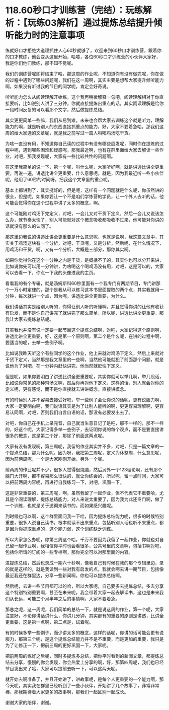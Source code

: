 # 118.60秒口才训练营（完结）：玩练解析：【玩练03解析】通过提炼总结提升倾听能力时的注意事项

练就好口才拒绝大道理抓住人心60秒就够了，欢迎来到60秒口才训练营，跟着你的口才教练，他会变从这里开始，哈喽，各位60秒口才训练营的小伙伴大家好，我是你们他们教练，那不知不觉呢。

我们的训练营呢即将结束了哈，那这周的作业呢，不知道你有没有做完呢，你在做的过程中遇到了哪些问题呢，我们在这一周啊，其实主要是想帮大家提升倾听能力啊，如果没有听过我的节目的同学呢，肯定会好奇说。

听听能力怎么从阅读理解开始练，这个我再稍微解释一句吧，阅读理解相对于你直接要听，比如说别人讲了三分钟，你就直接提炼出重点的话，其实阅读理解是给你一段时间反复的可以看那个文字，然后做提炼总结。

其实更更简单一些嘛，我们从易到难，未来也会帮大家去训练这个就是听力，理解能力的啊，就是听别人的东西直接抓重点的能力，好，大家不要着急哈，那我们这周的给大家选的文章呢，就是我之前写过一篇人叫喝鸡汤吃干货。

为啥一直没有用，不知道你自己读的过程中有没有哪些启发呢，同时你在提炼的过程中呢，遇到哪些困难和疑惑呢，那我最近啊，也有在群里面给大家去解读一些作业，对吧，那我发现呢，大家有一些比较共性的问题啊。

在这里我简单的说一下，第一个呢，叫什么呢，大家听好啊，就是讲透比讲全更重要，再说一遍，讲透比讲全更重要，什么意思呢，就是，因为我最近听一些小伙伴呢，他用了60秒的时间呀，把我这个文章里的重点呢。

基本上都讲到了，其实挺好的，但是呢，这样有一个问题就是什么呢，你虽然讲的很全，但是呢，如果你要让一个不是咱们学练营的学员，让一个外人去听的话，他可能会觉得你在这个过程中讲了太多的概念，啊。

这个可能刚对鸡汤下完定义，对吧，一会儿又对干货下定义，然后一会儿又说该怎么办，就节奏太快了，别人可能就对这个概念吸收都吸收不过来，他可能对你讲的话就没有那么的认同了。

那这里边我说的讲透比讲全更重要是什么意思呢，也就是说啊，我这篇文章中，其实关于鸡汤这块有一个分析，对吧，干货呢，又是分析，然后呢，在什么情况下，用鸡汤和干货，啊，又有一个分析，大概是三部分，那你其实啊。

如果你觉得你在这个一分钟之内是干货，是概括不了的，其实你也可以分开来讲，比如说你先可以用一分钟讲，为啥喝这个喝鸡汤没有用，对吧，这是可以的，大家可以去看一下，你点一下我的头像进我的主页。

看看我的有个专辑，就是汤姆斯科60秒里面有一个我专门有两期节目，专门讲那个一万小时定律的，那个是我从可以练习这本书里面提取的两个点，其实我就用一分钟，每次就讲一个点，因为呢，讲透比讲全更重要，为什么。

我们讲话其实是给别人听的，你得让别人听的听懂啊，并且觉得你讲的让他有收获有启发，而不是你自己讲完了就讲完了那么简单，所以呢，讲透比讲全更重要，那我让大家去提炼总结呢。

其实我也并没有说一定要一起节目这个提炼总结啊，对吧，大家记得这个原则啊，讲透比讲全更重要，好，这是第一个原则啊，第二个是什么呢，在讲的过程中啊，要适当的呢，去举一些例子啊。

比如说我昨天听这个有些同学的这个作业，他上来就对鸡汤下定义，然后上来就对干货下定义，当然那是我文章里的一些啊，当然他可能就犯了前面那个问题，就是说他为了对吧，在一分钟内赶快讲完，他当然就赶快下定义。

但是呢，如果你要明白了讲透比讲全更重要呢，其实你就可以举几啊，举几段话，比如说你常见的那种鸡汤文啊，然后你再对他下定义，这样的话，别人就会对你的定义呢，更有感觉，而不是你直接就去讲讲概念，直接讲概念。

有的时候别人并不容易去接受好吧，举一些例子会让你说的话呢，更有说服力啊，大家一定要明白啊，我们说话其实是为了让别人能听的啊，更更容易理解啊，更容易认同啊，对吧，否则我们自言自语的话，那没有必要发出去了。

对吧，你自己在手机上录完音，自己就当生意日记了是吧，那不一样的，那不一样的，好这个呢，大家记得多举一些例子，去证明你说的每个观点，而不是要直接讲很多的概念，这是第二个好，那除了前面这两点呢。

大家有没有发现啊，第三周呢，我留的作业其实并不多，对吧，只是一篇文章的一个提点总结，那为什么呢，因为呀，我把第三周呢，定义为休整周，什么意思呢，因为前两周呢，一个是大家刚刚开始，另外一个呢。

前两周的作业呢并不少，很多人觉得很烧脑，然后另外一个123理论啊，还有那个脑门大开啊，都不容易那么很快的，就让你练会的，所以呢，留一点时间，大家可以把前两周内容呢，再进行自我练习一下，对吧，巩固一下。

这是非常重要的，第三周呢，啊，虽然我留了一起作业，但不代表它不重要哈，尤其是个阅读理解，提炼总结能力，对人来说太重要了，因为我为此还专门啊，做了一个训练，也就是关于透彻来读书的，而如果感兴趣呢。

到时候也可以啊，这个群里面问我一下哈，因为提炼总结能力呢，很多的时候特别重要，很多人说自己读书，根本就读不出来重点，包括听别人话也听不来重点，都是因为你抓取重点的，这个能力弱，这个训练缺乏训练。

所以大家怎么办呢，你第三周这个哈，千万不要因为我留了一起作业，你就也对自己留一起作业啊，我相信你平时也会看很多，公共号里的文章啊，包括书啊对吧，包括你所谓的订阅的一些专栏啊，那你完全可以对那里面的内容。

进提炼总结，然后也录成一期六十秒啊，像我自己有时候在我的那个专辑里边，录的就是这样的，就是我读到一些对我有启发的点，我就会啊去讲一期节目，包括像最近我还在群里边，分享一些新闻啊，你也可以提炼总结啊。

然后呢，去讲一些节目都可以的哈，所以大家呢，自己要多去提炼总结，多去分享这个特别特别重要啊，甚至在未来呢，我会带着大家一起去解读书，这也是未来我们从长远，可能三个月半年之后的事情啊，大家不要着急。

那总之呢，这一周呢，我们简单的总结一下，就是说这周的作业，第一个呢，大家注意好，不论你讲话讲什么，你讲几分钟，其实都有的重要的原则是讲透，比讲全更重要，这是第一点啊，第二点是，试着呢。

有的时候多举一些例子，而少讲太多的概念，这样的话呢，你讲的话可能会更有说服力，那第三个呢，是这个提炼总结能力并不是不重要，而是更加的重要，我只是为了让修正一下，把前三周的更好巩固一下，大家呢。

把前两周的练好之后呢，同时多提炼多总结，把你平时看到的新闻文章，都提炼总结去分享，慢慢的你会发现，你会热爱上分享的啊，好，那第四周呢，我们也已经节目发出来了哈，大家可以提前去听一下，可以这两天呢。

就开始去啊准备了，并且开始讲了，讲故事呢，是每个人更重要的一个能力啊，那今天呢，其实我在群里已经听到了一些小伙伴，开始讲了几个故事了，非常非常棒，那我期待着大家更多的故事啊，那我们一起区别一起成长。

谢谢大家的陪伴，谢谢。